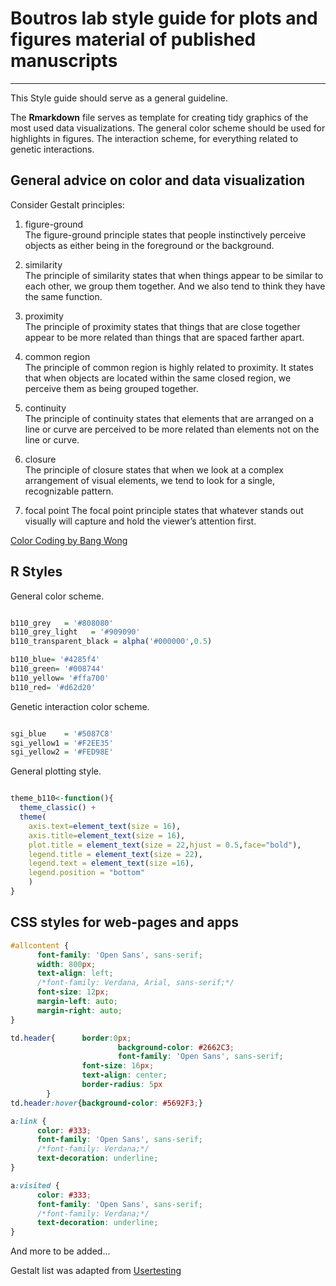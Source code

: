 # Boutros lab style guide for plots and figures material of published manuscripts

----------------------------------------------

This Style guide should serve as a general guideline. 

The **Rmarkdown** file serves as template for creating tidy graphics of the most
used data visualizations. The general color scheme should be used for highlights 
in figures. The interaction scheme, for everything related to genetic interactions. 

## General advice on color and data visualization

Consider Gestalt principles:
1. figure-ground  
 The figure-ground principle states that people instinctively perceive objects as either being in the foreground or the background.

2. similarity  
 The principle of similarity states that when things appear to be similar to each other, we group them together. And we also tend to think they have the same function.
 
3. proximity  
 The principle of proximity states that things that are close together appear to be more related than things that are spaced farther apart.

4. common region  
 The principle of common region is highly related to proximity. It states that when objects are located within the same closed region, we perceive them as being grouped together.

5. continuity  
 The principle of continuity states that elements that are arranged on a line or curve are perceived to be more related than elements not on the line or curve.

6. closure  
 The principle of closure states that when we look at a complex arrangement of visual elements, we tend to look for a single, recognizable pattern.
 
7. focal point 
 The focal point principle states that whatever stands out visually will capture and hold the viewer’s attention first.

[Color Coding by Bang Wong](https://www.nature.com/articles/nmeth0810-573)

## R Styles

General color scheme. 

```r

b110_grey   = '#808080'
b110_grey_light   = '#909090'
b110_transparent_black = alpha('#000000',0.5)

b110_blue= '#4285f4'
b110_green= '#008744'
b110_yellow= '#ffa700'
b110_red= '#d62d20'

```

Genetic interaction color scheme.

```r

sgi_blue    = '#5087C8'
sgi_yellow1 = '#F2EE35'
sgi_yellow2 = '#FED98E'

```

General plotting style.

```r

theme_b110<-function(){
  theme_classic() +
  theme(
    axis.text=element_text(size = 16), 
    axis.title=element_text(size = 16),
    plot.title = element_text(size = 22,hjust = 0.5,face="bold"),
    legend.title = element_text(size = 22),
    legend.text = element_text(size =16),
    legend.position = "bottom"
    )
}

```

## CSS styles for web-pages and apps

```css
#allcontent {
      font-family: 'Open Sans', sans-serif;
      width: 800px;
      text-align: left;
      /*font-family: Verdana, Arial, sans-serif;*/
      font-size: 12px;
      margin-left: auto;
      margin-right: auto;
}

td.header{      border:0px;
                        background-color: #2662C3;
                        font-family: 'Open Sans', sans-serif;
                font-size: 16px;
                text-align: center;
                border-radius: 5px
        }
td.header:hover{background-color: #5692F3;}

a:link {
      color: #333;
      font-family: 'Open Sans', sans-serif;
      /*font-family: Verdana;*/
      text-decoration: underline;
}

a:visited {
      color: #333;
      font-family: 'Open Sans', sans-serif;
      /*font-family: Verdana;*/
      text-decoration: underline;
}
```

And more to be added...

Gestalt list was adapted from [Usertesting](https://www.usertesting.com/blog/gestalt-principles/)